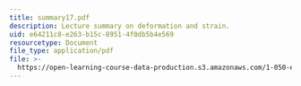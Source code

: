 ```yaml
---
title: summary17.pdf
description: Lecture summary on deformation and strain.
uid: e64211c8-e263-b15c-8951-4f0db5b4e569
resourcetype: Document
file_type: application/pdf
file: >-
  https://open-learning-course-data-production.s3.amazonaws.com/1-050-engineering-mechanics-i-fall-2007/e64211c8e263b15c89514f0db5b4e569_summary17.pdf
---
```

